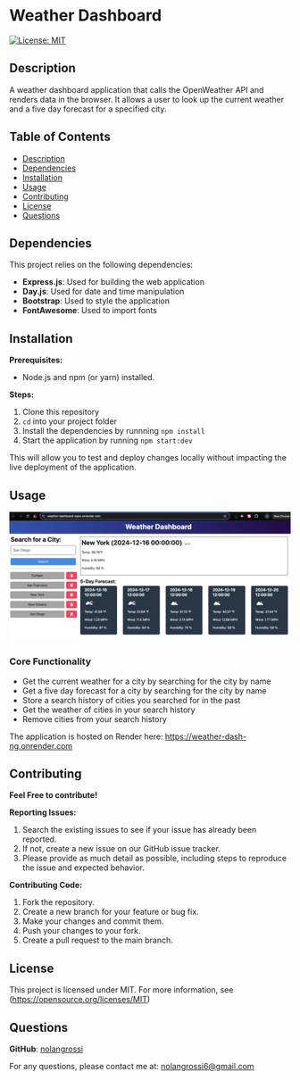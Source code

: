 
# Weather Dashboard

  [![License: MIT](https://img.shields.io/badge/License-MIT-blue.svg)](https://opensource.org/licenses/MIT)  

## Description

  A weather dashboard application that calls the OpenWeather API and renders data in the browser. It allows a user to look up the current weather and a five day forecast for a specified city.

## Table of Contents

* [Description](#description)
* [Dependencies](#dependencies)
* [Installation](#installation)
* [Usage](#usage)
* [Contributing](#contributing)
* [License](#license)
* [Questions](#questions)

## Dependencies

This project relies on the following dependencies:

* **Express.js**: Used for building the web application
* **Day.js**: Used for date and time manipulation
* **Bootstrap**: Used to style the application
* **FontAwesome**: Used to import fonts

## Installation

**Prerequisites:**

* Node.js and npm (or yarn) installed.

**Steps:**

1. Clone this repository
2. `cd` into your project folder
3. Install the dependencies by runnning `npm install`
4. Start the application by running `npm start:dev`

This will allow you to test and deploy changes locally without impacting the live deployment of the application.

## Usage

![Screenshot](images/overview.png)

### Core Functionality

* Get the current weather for a city by searching for the city by name
* Get a five day forecast for a city by searching for the city by name
* Store a search history of cities you searched for in the past
* Get the weather of cities in your search history
* Remove cities from your search history

The application is hosted on Render here: <https://weather-dash-ng.onrender.com>

## Contributing

**Feel Free to contribute!**

**Reporting Issues:**

1. Search the existing issues to see if your issue has already been reported.
2. If not, create a new issue on our GitHub issue tracker.
3. Please provide as much detail as possible, including steps to reproduce the issue and expected behavior.

**Contributing Code:**

1. Fork the repository.
2. Create a new branch for your feature or bug fix.
3. Make your changes and commit them.
4. Push your changes to your fork.
5. Create a pull request to the main branch.



## License

  This project is licensed under MIT. For more information, see (<https://opensource.org/licenses/MIT>)

## Questions

  **GitHub**: [nolangrossi](https://github.com/nolangrossi)
  
  For any questions, please contact me at: <nolangrossi6@gmail.com>
